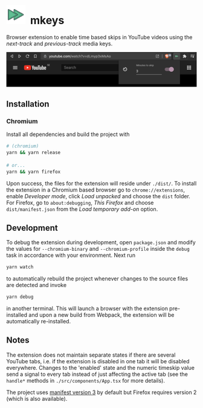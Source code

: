 <h1>
	<img src="./icons/icon128.png" height="50">&nbsp;&nbsp;mkeys
</h1>

Browser extension to enable time based skips in YouTube videos using the 
_next-track_ and _previous-track_ media keys.

<img src=".github/screenshot.png" width="600px">

## Installation

### Chromium

Install all dependencies and build the project with

```bash
# (chromium)
yarn && yarn release 

# or...
yarn && yarn firefox
```

Upon success, the files for the extension will reside under `./dist/`. 
To install the extension in a Chromium based browser go to 
`chrome://extensions`, enable _Developer mode_, click _Load unpacked_ and 
choose the `dist` folder. For Firefox, go to `about:debugging`, 
*This Firefox* and choose `dist/manifest.json` from the *Load temporary add-on*
option. 

## Development

To debug the extension during development, open `package.json` and modify the 
values for `--chromium-binary` and `--chromium-profile` inside the `debug` 
task in accordance with your environment. Next run

```bash
yarn watch
```

to automatically rebuild the project whenever changes to the source files 
are detected and invoke

```bash
yarn debug
```

in another terminal. This will launch a browser with the extension 
pre-installed and upon a new build from Webpack, the extension will be 
automatically re-installed.

## Notes

The extension does not maintain separate states if there are several YouTube 
tabs, i.e. if the extension is disabled in one tab it will be disabled 
everywhere. Changes to the 'enabled' state and the numeric timeskip value send 
a signal to every tab instead of just affecting the active tab 
(see the `handle*` methods in `./src/components/App.tsx` for more details).

The project uses [manifest version 3](https://developer.chrome.com/docs/extensions/mv3/intro/mv3-overview/) 
by default but Firefox requires version 2 (which is also available).
